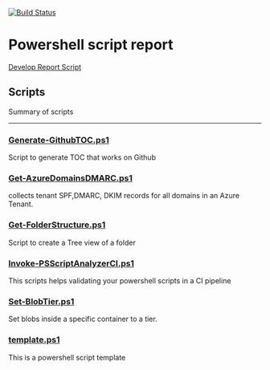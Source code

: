 [![Build Status](https://dev.azure.com/familie-boers/Powershell/_apis/build/status/LeonB87.Powershell-Scripts?branchName=develop)](https://dev.azure.com/familie-boers/Powershell/_build/latest?definitionId=10&branchName=develop) 

# Powershell script report
[Develop Report Script](https://pscodehealth.blob.core.windows.net/pscodehealthcontainer/develop-PSCodeHealthReport.html) 

## Scripts
Summary of scripts
---

### [Generate-GithubTOC.ps1](/Powershell/Scripts/Generate-GithubTOC/Generate-GithubTOC.md)

Script to generate TOC that works on Github

### [Get-AzureDomainsDMARC.ps1](/Powershell/Scripts/Get-AzureDomainsDMARC/Get-AzureDomainsDMARC.md)

collects tenant SPF,DMARC, DKIM records for all domains in an Azure Tenant.

### [Get-FolderStructure.ps1](/Powershell/Scripts/Get-FolderStructure/Get-FolderStructure.md)

Script to create a Tree view of a folder

### [Invoke-PSScriptAnalyzerCI.ps1](/Powershell/Scripts/Invoke-PSScriptAnalyzerCI/Invoke-PSScriptAnalyzerCI.md)

This scripts helps validating your powershell scripts in a CI pipeline

### [Set-BlobTier.ps1](/Powershell/Scripts/Set-BlobTier/Set-BlobTier.md)

Set blobs inside a specific container to a tier.

### [template.ps1](/Powershell/Scripts/template/template.md)

This is a powershell script template

